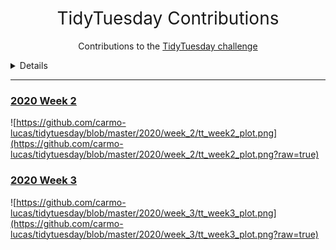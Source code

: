 <h1 style="font-weight:normal" align="center">
  &nbsp;TidyTuesday Contributions&nbsp;
</h1>

<div align = "center">	

Contributions to the [TidyTuesday challenge](https://github.com/rfordatascience/tidytuesday)

</div>

<details>

<!-- toc -->
* **2020**
  - Week 02 [OZ Fires 🇦🇺🔥](https://github.com/carmo-lucas/tidytuesday/tree/master/2020/week_2)
  - Week 03 [Passwords 🔑🔓](https://github.com/carmo-lucas/tidytuesday/tree/master/2020/week_3)
* **2021**
  - NULL
* **2022**
  - Coming Soon
<!-- tocstop -->

</details>

***

### [2020 Week 2](https://github.com/carmo-lucas/tidytuesday/tree/master/2020/week_2)
![https://github.com/carmo-lucas/tidytuesday/blob/master/2020/week_2/tt_week2_plot.png](https://github.com/carmo-lucas/tidytuesday/blob/master/2020/week_2/tt_week2_plot.png?raw=true)

### [2020 Week 3](https://github.com/carmo-lucas/tidytuesday/tree/master/2020/week_3)
![https://github.com/carmo-lucas/tidytuesday/blob/master/2020/week_3/tt_week3_plot.png](https://github.com/carmo-lucas/tidytuesday/blob/master/2020/week_3/tt_week3_plot.png?raw=true)
